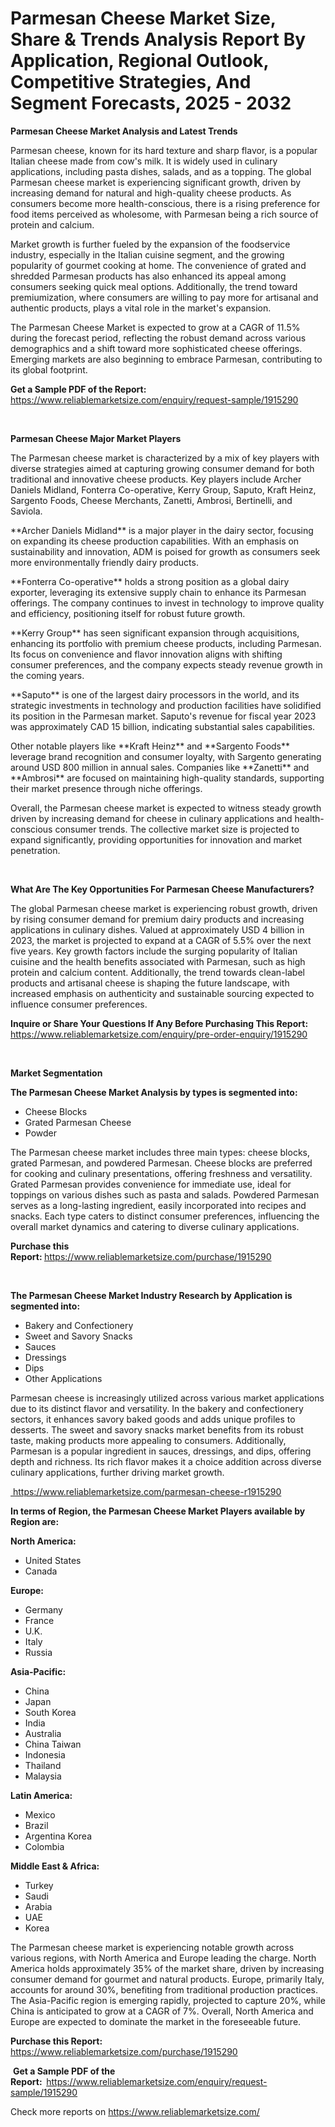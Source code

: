 <p><h1>Parmesan Cheese Market Size, Share & Trends Analysis Report By Application, Regional Outlook, Competitive Strategies, And Segment Forecasts, 2025 - 2032</h1></p><p><strong>Parmesan Cheese Market Analysis and Latest Trends</strong></p>
<p><p>Parmesan cheese, known for its hard texture and sharp flavor, is a popular Italian cheese made from cow's milk. It is widely used in culinary applications, including pasta dishes, salads, and as a topping. The global Parmesan cheese market is experiencing significant growth, driven by increasing demand for natural and high-quality cheese products. As consumers become more health-conscious, there is a rising preference for food items perceived as wholesome, with Parmesan being a rich source of protein and calcium.</p><p>Market growth is further fueled by the expansion of the foodservice industry, especially in the Italian cuisine segment, and the growing popularity of gourmet cooking at home. The convenience of grated and shredded Parmesan products has also enhanced its appeal among consumers seeking quick meal options. Additionally, the trend toward premiumization, where consumers are willing to pay more for artisanal and authentic products, plays a vital role in the market's expansion.</p><p>The Parmesan Cheese Market is expected to grow at a CAGR of 11.5% during the forecast period, reflecting the robust demand across various demographics and a shift toward more sophisticated cheese offerings. Emerging markets are also beginning to embrace Parmesan, contributing to its global footprint.</p></p>
<p><strong>Get a Sample PDF of the Report:&nbsp;</strong> <a href="https://www.reliablemarketsize.com/enquiry/request-sample/1915290?utm_campaign=2452&utm_medium=2&utm_source=Github&utm_content=ia&utm_term=07042025&utm_id=parmesan-cheese">https://www.reliablemarketsize.com/enquiry/request-sample/1915290</a></p>
<p>&nbsp;</p>
<p><strong>Parmesan Cheese Major Market Players</strong></p>
<p><p>The Parmesan cheese market is characterized by a mix of key players with diverse strategies aimed at capturing growing consumer demand for both traditional and innovative cheese products. Key players include Archer Daniels Midland, Fonterra Co-operative, Kerry Group, Saputo, Kraft Heinz, Sargento Foods, Cheese Merchants, Zanetti, Ambrosi, Bertinelli, and Saviola.</p><p>**Archer Daniels Midland** is a major player in the dairy sector, focusing on expanding its cheese production capabilities. With an emphasis on sustainability and innovation, ADM is poised for growth as consumers seek more environmentally friendly dairy products.</p><p>**Fonterra Co-operative** holds a strong position as a global dairy exporter, leveraging its extensive supply chain to enhance its Parmesan offerings. The company continues to invest in technology to improve quality and efficiency, positioning itself for robust future growth.</p><p>**Kerry Group** has seen significant expansion through acquisitions, enhancing its portfolio with premium cheese products, including Parmesan. Its focus on convenience and flavor innovation aligns with shifting consumer preferences, and the company expects steady revenue growth in the coming years.</p><p>**Saputo** is one of the largest dairy processors in the world, and its strategic investments in technology and production facilities have solidified its position in the Parmesan market. Saputo's revenue for fiscal year 2023 was approximately CAD 15 billion, indicating substantial sales capabilities.</p><p>Other notable players like **Kraft Heinz** and **Sargento Foods** leverage brand recognition and consumer loyalty, with Sargento generating around USD 800 million in annual sales. Companies like **Zanetti** and **Ambrosi** are focused on maintaining high-quality standards, supporting their market presence through niche offerings.</p><p>Overall, the Parmesan cheese market is expected to witness steady growth driven by increasing demand for cheese in culinary applications and health-conscious consumer trends. The collective market size is projected to expand significantly, providing opportunities for innovation and market penetration.</p></p>
<p>&nbsp;</p>
<p><strong>What Are The Key Opportunities For Parmesan Cheese Manufacturers?</strong></p>
<p><p>The global Parmesan cheese market is experiencing robust growth, driven by rising consumer demand for premium dairy products and increasing applications in culinary dishes. Valued at approximately USD 4 billion in 2023, the market is projected to expand at a CAGR of 5.5% over the next five years. Key growth factors include the surging popularity of Italian cuisine and the health benefits associated with Parmesan, such as high protein and calcium content. Additionally, the trend towards clean-label products and artisanal cheese is shaping the future landscape, with increased emphasis on authenticity and sustainable sourcing expected to influence consumer preferences.</p></p>
<p><strong>Inquire or Share Your Questions If Any Before Purchasing This Report:</strong> <a href="https://www.reliablemarketsize.com/enquiry/pre-order-enquiry/1915290?utm_campaign=2452&utm_medium=2&utm_source=Github&utm_content=ia&utm_term=07042025&utm_id=parmesan-cheese">https://www.reliablemarketsize.com/enquiry/pre-order-enquiry/1915290</a></p>
<p>&nbsp;</p>
<p><strong>Market Segmentation</strong></p>
<p><strong>The Parmesan Cheese Market Analysis by types is segmented into:</strong></p>
<p><ul><li>Cheese Blocks</li><li>Grated Parmesan Cheese</li><li>Powder</li></ul></p>
<p><p>The Parmesan cheese market includes three main types: cheese blocks, grated Parmesan, and powdered Parmesan. Cheese blocks are preferred for cooking and culinary presentations, offering freshness and versatility. Grated Parmesan provides convenience for immediate use, ideal for toppings on various dishes such as pasta and salads. Powdered Parmesan serves as a long-lasting ingredient, easily incorporated into recipes and snacks. Each type caters to distinct consumer preferences, influencing the overall market dynamics and catering to diverse culinary applications.</p></p>
<p><strong>Purchase this Report:&nbsp;</strong><a href="https://www.reliablemarketsize.com/purchase/1915290?utm_campaign=2452&utm_medium=2&utm_source=Github&utm_content=ia&utm_term=07042025&utm_id=parmesan-cheese">https://www.reliablemarketsize.com/purchase/1915290</a></p>
<p>&nbsp;</p>
<p><strong>The Parmesan Cheese Market Industry Research by Application is segmented into:</strong></p>
<p><ul><li>Bakery and Confectionery</li><li>Sweet and Savory Snacks</li><li>Sauces</li><li>Dressings</li><li>Dips</li><li>Other Applications</li></ul></p>
<p><p>Parmesan cheese is increasingly utilized across various market applications due to its distinct flavor and versatility. In the bakery and confectionery sectors, it enhances savory baked goods and adds unique profiles to desserts. The sweet and savory snacks market benefits from its robust taste, making products more appealing to consumers. Additionally, Parmesan is a popular ingredient in sauces, dressings, and dips, offering depth and richness. Its rich flavor makes it a choice addition across diverse culinary applications, further driving market growth.</p></p>
<p><a href="https://www.reliablemarketsize.com/parmesan-cheese-r1915290?utm_campaign=2452&utm_medium=2&utm_source=Github&utm_content=ia&utm_term=07042025&utm_id=parmesan-cheese">&nbsp;https://www.reliablemarketsize.com/parmesan-cheese-r1915290</a></p>
<p><strong>In terms of Region, the Parmesan Cheese Market Players available by Region are:</strong></p>
<p>
    <p> <strong> North America: </strong>
        <ul>
            <li>United States</li>
            <li>Canada</li>
        </ul>
        </p> 
    <p> <strong> Europe: </strong>
        <ul>
            <li>Germany</li>
            <li>France</li>
            <li>U.K.</li>
            <li>Italy</li>
            <li>Russia</li>
        </ul>
        </p> 
    <p> <strong> Asia-Pacific: </strong>
        <ul>
            <li>China</li>
            <li>Japan</li>
            <li>South Korea</li>
            <li>India</li>
            <li>Australia</li>
            <li>China Taiwan</li>
            <li>Indonesia</li>
            <li>Thailand</li>
            <li>Malaysia</li>
        </ul>
        </p> 
    <p> <strong> Latin America: </strong>
        <ul>
            <li>Mexico</li>
            <li>Brazil</li>
            <li>Argentina Korea</li>
            <li>Colombia</li>
        </ul>
        </p> 
    <p> <strong> Middle East & Africa: </strong>
        <ul>
            <li>Turkey</li>
            <li>Saudi</li>
            <li>Arabia</li>
            <li>UAE</li>
            <li>Korea</li>
        </ul>
    </p>
    </p>
<p><p>The Parmesan cheese market is experiencing notable growth across various regions, with North America and Europe leading the charge. North America holds approximately 35% of the market share, driven by increasing consumer demand for gourmet and natural products. Europe, primarily Italy, accounts for around 30%, benefiting from traditional production practices. The Asia-Pacific region is emerging rapidly, projected to capture 20%, while China is anticipated to grow at a CAGR of 7%. Overall, North America and Europe are expected to dominate the market in the foreseeable future.</p></p>
<p><strong>Purchase this Report: </strong><a href="https://www.reliablemarketsize.com/purchase/1915290?utm_campaign=2452&utm_medium=2&utm_source=Github&utm_content=ia&utm_term=07042025&utm_id=parmesan-cheese">https://www.reliablemarketsize.com/purchase/1915290</a></p>
<p>&nbsp;<strong>Get a Sample PDF of the Report:&nbsp;&nbsp;</strong><a href="https://www.reliablemarketsize.com/enquiry/request-sample/1915290?utm_campaign=2452&utm_medium=2&utm_source=Github&utm_content=ia&utm_term=07042025&utm_id=parmesan-cheese">https://www.reliablemarketsize.com/enquiry/request-sample/1915290</a></p>
<p><strong></strong></p>
<p>Check more reports on <a href="https://www.reliablemarketsize.com/?utm_campaign=2452&utm_medium=2&utm_source=Github&utm_content=ia&utm_term=07042025&utm_id=parmesan-cheese">https://www.reliablemarketsize.com/</a></p>